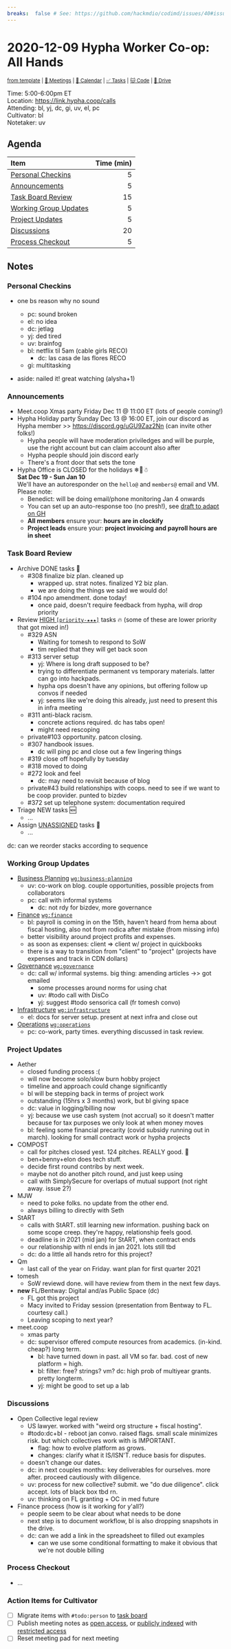 ```yaml
---
breaks:  false # See: https://github.com/hackmdio/codimd/issues/40#issuecomment-172927690
---
```

# 2020-12-09 Hypha Worker Co-op: All Hands

<sup>[from template][template] | [:notebook: Meetings][meetings] | [:date: Calendar][calendar] | [:white_check_mark: Tasks][tasks] | [:cat: Code][gh] | [:open_file_folder: Drive][drive]</sup>

Time:       5:00-6:00pm ET  
Location:   https://link.hypha.coop/calls  
Attending:  bl, yj, dc, gi, uv, el, pc  
Cultivator: bl  
Notetaker:  uv

## Agenda

| Item                                            | Time (min) |
|:------------------------------------------------|-----------:|
| [Personal Checkins](#Personal-Checkins)         |          5 |
| [Announcements](#Announcements)                 |          5 |
| [Task Board Review](#Task-Board-Review)         |         15 |
| [Working Group Updates](#Working-Group-Updates) |          5 |
| [Project Updates](#Project-Updates)             |          5 |
| [Discussions](#Discussions)                     |         20 |
| [Process Checkout](#Process-Checkout)           |          5 |

## Notes

### Personal Checkins

- one bs reason why no sound
    - pc: sound broken
    - el: no idea
    - dc: jetlag
    - yj: ded tired
    - uv: brainfog
    - bl: netflix til 5am (cable girls RECO)
        - dc: las casa de las flores RECO
    - gi: multitasking

- aside: nailed it! great watching (alysha+1)

### Announcements

- Meet.coop Xmas party Friday Dec 11 @ 11:00 ET (lots of people coming!)
- Hypha Holiday party Sunday Dec 13 @ 16:00 ET, join our discord as Hypha member >> https://discord.gg/uGU9Zaz2Nn (can invite other folks!)
    - Hypha people will have moderation priviledges and will be purple, use the right account but can claim account also after
    - Hypha people should join discord early
    - There's a front door that sets the tone
- Hypha Office is CLOSED for the holidays ❄🎀☃   
**Sat Dec 19 - Sun Jan 10**  
We'll have an autoresponder on the `hello@` and `members@` email and VM. Please note: 
    - Benedict: will be doing email/phone monitoring Jan 4 onwards
    - You can set up an auto-response too (no presh!), see [draft to adapt on GH](https://github.com/hyphacoop/organizing/issues/381#issuecomment-741934837) 
    - **All members** ensure your: **hours are in clockify**
    - **Project leads** ensure your: **project invoicing and payroll hours are in sheet**  

### Task Board Review

- Archive DONE tasks :tada:
	- #308 finalize biz plan. cleaned up
	    - wrapped up. strat notes. finalized Y2 biz plan.
	    - we are doing the things we said we would do! 
    - #104 npo amendment. done today!
        - once paid, doesn't require feedback from hypha, will drop priority
- Review [HIGH `[priority-★★★]`][l-pri-hi] tasks :fire: (some of these are lower priority that got mixed in!)
    - #329 ASN
        - Waiting for tomesh to respond to SoW
        - tim replied that they will get back soon
    - #313 server setup
        - yj: Where is long draft supposed to be?
        - trying to differentiate permanent vs temporary materials. latter can go into hackpads.
        - hypha ops doesn't have any opinions, but offering follow up convos if needed
        - yj: seems like we're doing this already, just need to present this in infra meeting
    - #311 anti-black racism.
        - concrete actions required. dc has tabs open!
        - might need rescoping
    - private#103 opportunity. patcon closing.
    - #307 handbook issues.
        - dc will ping pc and close out a few lingering things
    - #319 close off hopefully by tuesday
    - #318 moved to doing
    - #272 look and feel
        - dc: may need to revisit because of blog
    - private#43 build relationships with coops. need to see if we want to be coop provider. punted to bizdev
    - #372 set up telephone system: documentation required
- Triage NEW tasks :new:
	- ...
- Assign [UNASSIGNED][l-none] tasks :briefcase:
	- ...


dc: can we reorder stacks according to sequence

### Working Group Updates

- [Business Planning][biz-wg] [`wg:business-planning`][l-biz]
    - uv: co-work on blog. couple opportunities, possible projects from collaborators
    - pc: call with informal systems
        - dc: not rdy for bizdev, more governance
- [Finance][fin-wg] [`wg:finance`][l-fin]
    - bl: payroll is coming in on the 15th, haven't heard from hema about fiscal hosting, also not from rodica after mistake (from missing info)
    - better visibility around project profits and expenses.
    - as soon as expenses: client => client w/ project in quickbooks
    - there is a way to transition from "client" to "project" (projects have expenses and track in CDN dollars)
- [Governance][gov-wg] [`wg:governance`][l-gov]
    - dc: call w/ informal systems. big thing: amending articles ->> got emailed
        - some processes around norms for using chat
        - uv: #todo call with DisCo
        - yj: suggest #todo sensorica call (fr tomesh convo)
- [Infrastructure][inf-wg] [`wg:infrastructure`][l-inf]
    - el: docs for server setup. present at next infra and close out
- [Operations][ops-wg] [`wg:operations`][l-ops]
    - pc: co-work, party times. everything discussed in task review.

### Project Updates

- Aether
    - closed funding process :(
    - will now become solo/slow burn hobby project
    - timeline and approach could change significantly
    - bl will be stepping back in terms of project work
    - outstanding (15hrs x 3 months) work, but bl giving space
    - dc: value in logging/billing now
    - yj: because we use cash system (not accrual) so it doesn't matter because for tax purposes we only look at when money moves
    - bl: feeling some financial precarity (covid subsidy running out in march). looking for small contract work or hypha projects
- COMPOST
    - call for pitches closed yest. 124 pitches. REALLY good. :tada:
    - ben+benny+elon does tech stuff.
    - decide first round contribs by next week.
    - maybe not do another pitch round, and just keep using
    - call with SimplySecure for overlaps of mutual support (not right away. issue 2?)
- MJW
    - need to poke folks. no update from the other end.
    - always billing to directly with Seth
- StART
    - calls with StART. still learning new information. pushing back on some scope creep. they're happy, relationship feels good.
    - deadline is in 2021 (mid jan) for StART, when contract ends
    - our relationship with nl ends in jan 2021. lots still tbd
    - dc: do a little all hands retro for this project?
- Qm
    - last call of the year on Friday. want plan for first quarter 2021
- tomesh
    - SoW reviewd done. will have review from them in the next few days.
- **new** FL/Bentway: Digital and/as Public Space (dc)
    - FL got this project
    - Macy invited to Friday session (presentation from Bentway to FL. courtesy call.)
    - Leaving scoping to next year?
- meet.coop
    - xmas party
    - dc: supervisor offered compute resources from academics. (in-kind. cheap?) long term.
        - bl: have turned down in past. all VM so far. bad. cost of new platform = high.
        - bl: filter: free? strings? vm? dc: high prob of multiyear grants. pretty longterm.
        - yj: might be good to set up a lab

### Discussions

- Open Collective legal review
    - US lawyer. worked with "weird org structure + fiscal hosting".
    - #todo:dc+bl - reboot jan convo. raised flags. small scale minimizes risk. but which collectives work with is IMPORTANT.
        - flag: how to evolve platform as grows.
        - changes: clarify what it IS/ISN'T. reduce basis for disputes.
    - doesn't change our dates.
    - dc: in next couples months: key deliverables for ourselves. more after. proceed cautiously with diligence.
    - uv: process for new collective? submit. we "do due diligence". click accept. lots of black box tbd rn.
    - uv: thinking on FL granting + OC in med future
- Finance process (how is it working for y'all?)
    - people seem to be clear about what needs to be done
    - next step is to document workflow, bl is also dropping snapshots in the drive.
    - dc: can we add a link in the spreadsheet to filled out examples
        - can we use some conditional formatting to make it obvious that we're not double billing

### Process Checkout

- ...


### Action Items for Cultivator

- [ ] Migrate items with `#todo:person` to [task board][tasks]
- [ ] Publish meeting notes as [open access][public], or [publicly indexed][index] with [restricted access][private]
- [ ] Reset meeting pad for next meeting

<!-- Links: Important -->
[template]: https://link.hypha.coop/template
[meetings]: https://link.hypha.coop/meetings
[calendar]: https://link.hypha.coop/calendar
[tasks]:    https://link.hypha.coop/tasks
[gh]:       https://link.hypha.coop/gh
[drive]:    https://link.hypha.coop/drive

<!-- Links: Labels -->
[l-pri-hi]: https://github.com/orgs/hyphacoop/projects/2?card_filter_query=label:[priority-★★★]
[l-pri-md]: https://github.com/orgs/hyphacoop/projects/2?card_filter_query=label:[priority-★★☆]
[l-pri-lo]: https://github.com/orgs/hyphacoop/projects/2?card_filter_query=label:[priority-★☆☆]
[l-pri-none]: https://github.com/orgs/hyphacoop/projects/2?card_filter_query=-label:[priority-★☆☆]+-label:[priority-★★☆]+-label:[priority-★★★]
[l-biz]: https://github.com/orgs/hyphacoop/projects/2?card_filter_query=label:"wg:business-planning"
[l-fin]: https://github.com/orgs/hyphacoop/projects/2?card_filter_query=label:"wg:finance"
[l-gov]: https://github.com/orgs/hyphacoop/projects/2?card_filter_query=label:"wg:governance
[l-inf]: https://github.com/orgs/hyphacoop/projects/2?card_filter_query=label:"wg:infrastructure"
[l-ops]: https://github.com/orgs/hyphacoop/projects/2?card_filter_query=label:"wg:operations"
[l-none]: https://github.com/orgs/hyphacoop/projects/2?card_filter_query=-label:wg:operations+-label:wg:infrastructure+-label:wg:finance+-label:wg:governance+-label:wg:business-planning

<!-- Links: Working Groups -->
[biz-wg]: https://link.hypha.coop/biz-wg
[fin-wg]: https://link.hypha.coop/fin-wg
[gov-wg]: https://link.hypha.coop/gov-wg
[inf-wg]: https://link.hypha.coop/inf-wg
[ops-wg]: https://link.hypha.coop/ops-wg

<!-- Links: Archive -->
[public]:   https://github.com/hyphacoop/organizing/new/master?filename=_posts/meeting-notes/2020-MM-DD-all-hands.md
[index]:    https://github.com/hyphacoop/organizing/new/master?filename=_posts/private/meeting-notes/2020-MM-DD-all-hands.md&value=Empty%20file%20for%20public%20indexing%20of%20access-restricted%20file.
[private]:  https://github.com/hyphacoop/organizing-private/new/master?filename=meeting-notes/2020-MM-DD-all-hands.md
